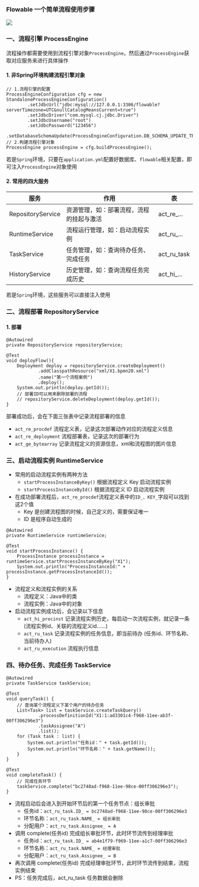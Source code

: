 ###  Flowable 一个简单流程使用步骤
![](https://fgq233.github.io/imgs/workflow/flow02.png)

### 一、流程引擎 ProcessEngine
流程操作都需要使用到流程引擎对象`ProcessEngine`，然后通过`ProcessEngine`获取对应服务来进行具体操作

#### 1. 非Spring环境构建流程引擎对象 
```
// 1.流程引擎的配置
ProcessEngineConfiguration cfg = new StandaloneProcessEngineConfiguration()
        .setJdbcUrl("jdbc:mysql://127.0.0.1:3306/flowable?serverTimezone=UTC&nullCatalogMeansCurrent=true")
        .setJdbcDriver("com.mysql.cj.jdbc.Driver")
        .setJdbcUsername("root")
        .setJdbcPassword("123456")
        .setDatabaseSchemaUpdate(ProcessEngineConfiguration.DB_SCHEMA_UPDATE_TRUE);
// 2.构建流程引擎对象
ProcessEngine processEngine = cfg.buildProcessEngine();
```

若是`Spring`环境，只要在`application.yml`配置好数据库、`flowable`相关配置，即可注入`ProcessEngine`对象使用

#### 2. 常用的四大服务

| 服务                | 作用                   | 表            |
|-------------------|----------------------|--------------|
| RepositoryService | 资源管理，如：部署流程，流程的挂起与激活 | act_re_...   |
| RuntimeService    | 流程运行管理，如：启动流程实例      | act_ru_...   |
| TaskService       | 任务管理，如：查询待办任务、完成任务   | act_ru_task  |
| HistoryService    | 历史管理，如：查询流程任务完成历史    | act_hi_...   |

若是`Spring`环境，这些服务可以直接注入使用


### 二、流程部署 RepositoryService
#### 1. 部署
```
@Autowired
private RepositoryService repositoryService;

@Test
void deployFlow(){
    Deployment deploy = repositoryService.createDeployment()
            .addClasspathResource("xml/X1.bpmn20.xml") 
            .name("第一个流程案例")
            .deploy();
    System.out.println(deploy.getId());
    // 部署ID可以用来删除部署的流程
    // repositoryService.deleteDeployment(deploy.getId());
}
```

部署成功后，会在下面三张表中记录流程部署的信息
* `act_re_procdef` 流程定义表，记录这次部署动作对应的流程定义信息
* `act_re_deployment` 流程部署表，记录这次的部署行为
* `act_ge_bytearray` 记录流程定义的资源信息，xml和流程图的图片信息



### 三、启动流程实例 RuntimeService
* 常用的启动流程实例有两种方法
  * `startProcessInstanceByKey()`  根据流程定义 Key 启动流程实例
  * `startProcessInstanceById()`   根据流程定义 ID 启动流程实例
* 在成功部署流程后，`act_re_procdef`流程定义表中的`ID_、KEY_`字段可以找到这2个值
  * Key 是创建流程图的时候，自己定义的，需要保证唯一
  * ID 是程序自动生成的

```
@Autowired
private RuntimeService runtimeService;

@Test
void startProcessInstance() {
    ProcessInstance processInstance = runtimeService.startProcessInstanceByKey("X1");
    System.out.println("ProcessInstanceId:" + processInstance.getProcessInstanceId());
}
```

* 流程定义和流程实例的关系
  *  流程定义：Java中的类
  *  流程实例：Java中的对象
* 启动流程实例成功后，会记录以下信息
  * `act_hi_procinst` 记录流程实例历史，每启动一次流程实例，就记录一条(流程实例id、关联的流程定义id......)
  * `act_ru_task`  记录流程实例的任务信息，即当前待办  (任务id、环节名称、当前待办人)
  * `act_ru_execution` 流程执行信息


### 四、待办任务、完成任务 TaskService
```
@Autowired
private TaskService taskService;

@Test
void queryTask() {
    // 查询某个流程定义下某个用户的待办任务
    List<Task> list = taskService.createTaskQuery()
            .processDefinitionId("X1:1:ad3301c4-f968-11ee-ab3f-00ff306296e3")
            .taskAssignee("A")
            .list();
    for (Task task : list) {
        System.out.println("任务id：" + task.getId());
        System.out.println("环节名称：" + task.getName());
    }
}

@Test
void completeTask() {
    // 完成任务环节
    taskService.complete("bc2748ad-f968-11ee-98ce-00ff306296e3");
}
```

* 流程启动后会进入到开始环节后的第一个任务节点：组长审批
  * 任务id：`act_ru_task.ID_ = bc2748ad-f968-11ee-98ce-00ff306296e3`
  * 环节名称：`act_ru_task.NAME_ = 组长审批`
  * 分配用户：`act_ru_task.Assignee_ = A`
* 调用 complete(任务id) 完成组长审批环节，此时环节流传到经理审批
  * 任务id：`act_ru_task.ID_ = ab4e1f79-f969-11ee-a1c7-00ff306296e3`
  * 环节名称：`act_ru_task.NAME_ = 经理审批`
  * 分配用户：`act_ru_task.Assignee_ = B`
* 再次调用 complete(任务id) 完成经理审批环节，此时环节流传到结束，流程实例结束
* PS：任务完成后，act_ru_task 任务数据会删除

